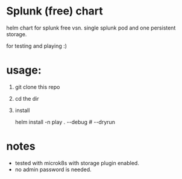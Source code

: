 # Splunk (free) chart
helm chart for splunk free vsn. 
single splunk pod and one persistent storage.

for testing and playing :)

# usage:
 1) git clone this repo 
 2) cd the dir
 3) install 
    
    helm install -n play . --debug # --dryrun  
 
 
# notes
- tested with microk8s with storage plugin enabled.
- no admin password is needed.


